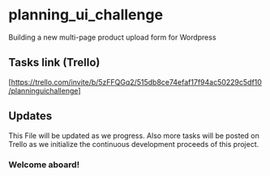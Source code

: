 # planning_ui_challenge
Building a new multi-page product upload form  for Wordpress

## Tasks link (Trello)
[https://trello.com/invite/b/5zFFQGq2/515db8ce74efaf17f94ac50229c5df10/planninguichallenge]

## Updates

This File will be updated as we progress.
Also more tasks will be posted on Trello as we initialize the continuous development proceeds of this project.

### Welcome aboard!
